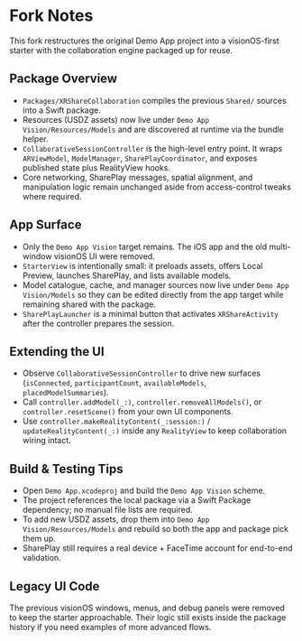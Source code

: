 # Fork Notes

This fork restructures the original Demo App project into a visionOS-first starter with the collaboration engine packaged up for reuse.

## Package Overview

- `Packages/XRShareCollaboration` compiles the previous `Shared/` sources into a Swift package.
- Resources (USDZ assets) now live under `Demo App Vision/Resources/Models` and are discovered at runtime via the bundle helper.
- `CollaborativeSessionController` is the high-level entry point. It wraps `ARViewModel`, `ModelManager`, `SharePlayCoordinator`, and exposes published state plus RealityView hooks.
- Core networking, SharePlay messages, spatial alignment, and manipulation logic remain unchanged aside from access-control tweaks where required.

## App Surface

- Only the `Demo App Vision` target remains. The iOS app and the old multi-window visionOS UI were removed.
- `StarterView` is intentionally small: it preloads assets, offers Local Preview, launches SharePlay, and lists available models.
- Model catalogue, cache, and manager sources now live under `Demo App Vision/Models` so they can be edited directly from the app target while remaining shared with the package.
- `SharePlayLauncher` is a minimal button that activates `XRShareActivity` after the controller prepares the session.

## Extending the UI

- Observe `CollaborativeSessionController` to drive new surfaces (`isConnected`, `participantCount`, `availableModels`, `placedModelSummaries`).
- Call `controller.addModel(_:)`, `controller.removeAllModels()`, or `controller.resetScene()` from your own UI components.
- Use `controller.makeRealityContent(_:session:)` / `updateRealityContent(_:)` inside any `RealityView` to keep collaboration wiring intact.

## Build & Testing Tips

- Open `Demo App.xcodeproj` and build the `Demo App Vision` scheme.
- The project references the local package via a Swift Package dependency; no manual file lists are required.
- To add new USDZ assets, drop them into `Demo App Vision/Resources/Models` and rebuild so both the app and package pick them up.
- SharePlay still requires a real device + FaceTime account for end-to-end validation.

## Legacy UI Code

The previous visionOS windows, menus, and debug panels were removed to keep the starter approachable. Their logic still exists inside the package history if you need examples of more advanced flows.
